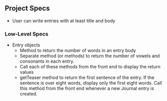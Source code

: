 ## Project Specs

* User can write entries with at least title and body

### Low-Level Specs
* Entry objects
  * Method to return the number of words in an entry body
  * Separate method (or methods) to return the number of vowels and consonants in each entry.
  * Call each of these methods from the front end to display the return values
  * getTeaser method to return the first sentence of the entry. If the sentence is over eight words, display only the first eight words. Call this method from the front end whenever a new Journal entry is created.
